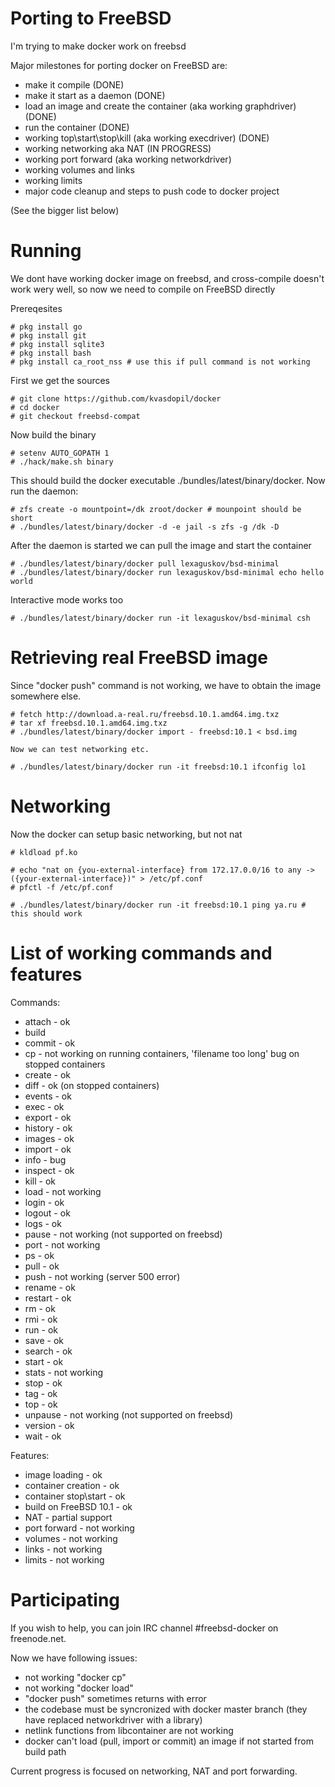# Porting to FreeBSD
I'm trying to make docker work on freebsd

Major milestones for porting docker on FreeBSD are:

* make it compile (DONE)
* make it start as a daemon (DONE)
* load an image and create the container (aka working graphdriver) (DONE)
* run the container (DONE)
* working top\start\stop\kill (aka working execdriver) (DONE)
* working networking aka NAT (IN PROGRESS)
* working port forward (aka working networkdriver)
* working volumes and links
* working limits
* major code cleanup and steps to push code to docker project

(See the bigger list below)

# Running
We dont have working docker image on freebsd, and cross-compile doesn't work wery well, so now we need to compile on FreeBSD directly

Prereqesites

    # pkg install go
    # pkg install git
    # pkg install sqlite3
    # pkg install bash
    # pkg install ca_root_nss # use this if pull command is not working

First we get the sources
    
    # git clone https://github.com/kvasdopil/docker 
    # cd docker
    # git checkout freebsd-compat
    
Now build the binary    

    # setenv AUTO_GOPATH 1
    # ./hack/make.sh binary 

This should build the docker executable ./bundles/latest/binary/docker. Now run the daemon:

    # zfs create -o mountpoint=/dk zroot/docker # mounpoint should be short
    # ./bundles/latest/binary/docker -d -e jail -s zfs -g /dk -D

After the daemon is started we can pull the image and start the container

    # ./bundles/latest/binary/docker pull lexaguskov/bsd-minimal 
    # ./bundles/latest/binary/docker run lexaguskov/bsd-minimal echo hello world
   
Interactive mode works too

    # ./bundles/latest/binary/docker run -it lexaguskov/bsd-minimal csh

# Retrieving real FreeBSD image

Since "docker push" command is not working, we have to obtain the image somewhere else.

    # fetch http://download.a-real.ru/freebsd.10.1.amd64.img.txz
    # tar xf freebsd.10.1.amd64.img.txz
    # ./bundles/latest/binary/docker import - freebsd:10.1 < bsd.img

    Now we can test networking etc.

    # ./bundles/latest/binary/docker run -it freebsd:10.1 ifconfig lo1

# Networking

Now the docker can setup basic networking, but not nat

    # kldload pf.ko

    # echo "nat on {you-external-interface} from 172.17.0.0/16 to any -> ({your-external-interface})" > /etc/pf.conf
    # pfctl -f /etc/pf.conf

    # ./bundles/latest/binary/docker run -it freebsd:10.1 ping ya.ru # this should work

# List of working commands and features

Commands:
* attach    - ok
* build
* commit    - ok
* cp        - not working on running containers, 'filename too long' bug on stopped containers
* create    - ok
* diff      - ok (on stopped containers)
* events    - ok
* exec      - ok
* export    - ok
* history   - ok
* images    - ok
* import    - ok
* info      - bug
* inspect   - ok
* kill      - ok
* load      - not working
* login     - ok
* logout    - ok
* logs      - ok
* pause     - not working (not supported on freebsd)
* port      - not working
* ps        - ok
* pull      - ok
* push      - not working (server 500 error)
* rename    - ok
* restart   - ok
* rm        - ok
* rmi       - ok
* run       - ok
* save      - ok
* search    - ok
* start     - ok
* stats     - not working
* stop      - ok
* tag       - ok
* top       - ok
* unpause   - not working (not supported on freebsd)
* version   - ok
* wait      - ok

Features:
* image loading         - ok
* container creation    - ok
* container stop\start  - ok
* build on FreeBSD 10.1 - ok
* NAT                   - partial support
* port forward          - not working
* volumes               - not working
* links                 - not working
* limits                - not working

# Participating

If you wish to help, you can join IRC channel #freebsd-docker on freenode.net. 

Now we have following issues:
* not working "docker cp"
* not working "docker load"
* "docker push" sometimes returns with error
* the codebase must be syncronized with docker master branch (they have replaced networkdriver with a library)
* netlink functions from libcontainer are not working
* docker can't load (pull, import or commit) an image if not started from build path

Current progress is focused on networking, NAT and port forwarding.
